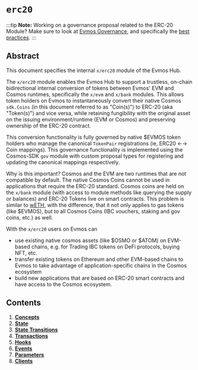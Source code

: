 # `erc20`

:::tip
**Note:** Working on a governance proposal related to the ERC-20 Module?
Make sure to look at [Evmos Governance](https://docs.evmos.org/users/governance/overview.html),
and specifically the [best practices](https://docs.evmos.org/users/governance/best_practices).
:::

## Abstract

This document specifies the internal `x/erc20` module of the Evmos Hub.

The `x/erc20` module enables the Evmos Hub to support a trustless, on-chain bidirectional internal conversion of tokens
between Evmos' EVM and Cosmos runtimes, specifically the `x/evm` and `x/bank` modules.
This allows token holders on Evmos to instantaneously convert their native Cosmos `sdk.Coins`
(in this document referred to as "Coin(s)") to ERC-20 (aka "Token(s)") and vice versa,
while retaining fungibility with the original asset on the issuing environment/runtime (EVM or Cosmos)
and preserving ownership of the ERC-20 contract.

This conversion functionality is fully governed by native $EVMOS token holders
who manage the canonical `TokenPair` registrations (ie, ERC20 ←→ Coin mappings).
This governance functionality is implemented using the Cosmos-SDK `gov` module
with custom proposal types for registering and updating the canonical mappings respectively.

Why is this important? Cosmos and the EVM are two runtimes that are not compatible by default.
The native Cosmos Coins cannot be used in applications that require the ERC-20 standard.
Cosmos coins are held on the `x/bank` module (with access to module methods like querying the supply or balances)
and ERC-20 Tokens live on smart contracts.
This problem is similar to [wETH](https://coinmarketcap.com/alexandria/article/what-is-wrapped-ethereum-weth),
with the difference, that it not only applies to gas tokens (like $EVMOS),
but to all Cosmos Coins (IBC vouchers, staking and gov coins, etc.) as well.

With the `x/erc20` users on Evmos can

- use existing native cosmos assets (like $OSMO or $ATOM) on EVM-based chains, e.g.
for Trading IBC tokens on DeFi protocols, buying NFT, etc.
- transfer existing tokens on Ethereum and other EVM-based chains to Evmos
to take advantage of application-specific chains in the Cosmos ecosystem
- build new applications that are based on ERC-20 smart contracts and have access to the Cosmos ecosystem.

## Contents

1. **[Concepts](01_concepts.md)**
2. **[State](02_state.md)**
3. **[State Transitions](03_state_transitions.md)**
4. **[Transactions](04_transactions.md)**
5. **[Hooks](05_hooks.md)**
6. **[Events](06_events.md)**
7. **[Parameters](07_parameters.md)**
8. **[Clients](08_clients.md)**
